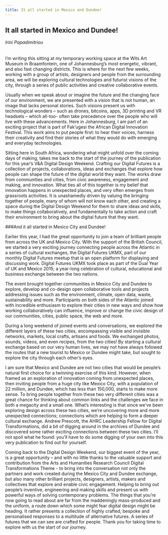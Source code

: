 ```yaml
---
title: It all started in Mexico and Dundee!
---
```


## It all started in Mexico and Dundee!
*Irini Papadimitriou*
<br />
<br />
<br />
I’m writing this sitting at my temporary working space at the Wits Art Museum in Braamfontein, one of Johannesburg’s most energetic, vibrant, and also fast changing districts. This is where for the next few weeks, working with a group of artists, designers and people from the surrounding area, we will be exploring cultural technologies and futurist visions of the city, through a series of public activities and creative collaborative events.

Usually when we speak about or imagine the future and the changing face of our environment, we are presented with a vision that is not human, an image that lacks personal stories. Such visions present us with technological wonders – such as drones, bitcoins, apps, 3D printing and VR headsets – which all-too- often take precedence over the people who will live with these advancements. Here in Johannesburg, I am part of an exciting project that is part of Fak’ugesi the African Digital Innovation Festival. This work aims to put people first: to hear their voices, harness their creativity and find their stories of what they would do with emerging and everyday technologies.

Sitting here in South Africa, wondering what might unfold over the coming days of making, takes me back to the start of the journey of the publication for this year’s V&A Digital Design Weekend. Crafting our Digital Futures is a collection of projects, collaborations, ideas and exchanges that explore how people can shape the future of the digital world they want. The works draw from communities and cities, from civic awareness, engagement and making, and innovation. What ties all of this together is my belief that innovation happens in unexpected places, and very often emerges from grassroots activities. It is unashamedly driven by valuing the bringing together of people, many of whom will not know each other, and creating a space during the Digital Design Weekend for them to share ideas and skills, to make things collaboratively, and fundamentally to take action and craft their environment to bring about the digital future that they want.

###And it all started in Mexico City and Dundee!

Earlier this year, I had the great opportunity to join a team of brilliant people from across the UK and Mexico City. With the support of the British Council, we started a very exciting journey connecting people across the Atlantic in a series of cultural exchanges, the Digital Futures UKMX, part of our monthly Digital Futures meetup that is an open platform for displaying and discussing work. Digital Futures UKMX took place as part of the Dual Year of UK and Mexico 2015; a year-long celebration of cultural, educational and business exchange between the two nations.

The event brought together communities in Mexico City and Dundee to explore, develop and co-design open collaborative tools and projects addressing issues such as the environment, climate, open data, waste, sustainability and more. Participants on both sides of the Atlantic joined with incredible enthusiasm to explore their cities in new ways and show how working collaboratively can influence, improve or change the civic design of our communities, cities, public space, the web and more.

During a long weekend of joined events and conversations, we explored the different layers of these two cities, encompassing visible and invisible networks, markets, local crafts, artisans and foods. We exchanged photos, sounds, videos, and even recipes, from the two cities! By starting a cultural exchange based on our very human lives, we may not have always followed the routes that a new tourist to Mexico or Dundee might take, but sought to explore the city through each other’s eyes.

I am sure that Mexico and Dundee are not two cities that would be people’s natural first choice for a twinning exercise of this kind. However, when framed as an exploration of innovation coming from unexpected places, then inviting people from a huge city like Mexico City, with a population of 22 million, and Dundee, which has less than 150,000, starts to make more sense. To bring people together from these two very different cities was a great chance for thinking about common links and the challenges we face in both a megacity and a small one. What’s interesting is that since we’ve been exploring design across these two cities, we’re uncovering more and more unexpected connections; connections which are helping to form a deeper cultural exchange. Andrew Prescott, the AHRC Leadership Fellow for Digital Transformations, did a bit of digging around in the archives of Dundee and discovered some rather exciting connections between these two cities. I’ll not spoil what he found: you’ll have to do some digging of your own into this very publication to find out for yourself.

Coming back to the Digital Design Weekend, our biggest event of the year, is a great opportunity – and with no little thanks to the valuable support and contribution from the Arts and Humanities Research Council Digital Transformations Theme - to bring into the conversation not only the partners and work created during the Mexico City and Dundee exchange, but also many other brilliant projects, designers, artists, makers and collectives that explore and enable civic engagement. Helping to bring out people’s inventive, engineering and making skills and present us with powerful ways of solving contemporary problems. The things that you’re now going to read about are far from the maddeningly mass-produced and the uniform, a route down which some might fear digital design might be heading. It rather presents a collection of highly crafted, bespoke and personalised responses to a multitude of alternative futures. A series of futures that we can see are crafted for people. Thank you for taking time to explore with us the start of our journey.
